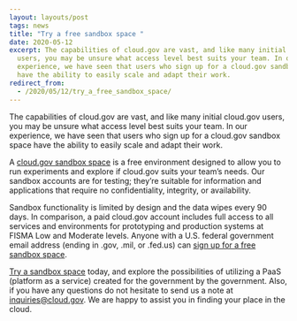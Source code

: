 ```yaml
---
layout: layouts/post
tags: news
title: "Try a free sandbox space "
date: 2020-05-12
excerpt: The capabilities of cloud.gov are vast, and like many initial cloud.gov
  users, you may be unsure what access level best suits your team. In our
  experience, we have seen that users who sign up for a cloud.gov sandbox space
  have the ability to easily scale and adapt their work.
redirect_from:
  - /2020/05/12/try_a_free_sandbox_space/
---
```


<!--StartFragment-->

The capabilities of cloud.gov are vast, and like many initial cloud.gov users, you may be unsure what access level best suits your team. In our experience, we have seen that users who sign up for a cloud.gov sandbox space have the ability to easily scale and adapt their work.

A [cloud.gov sandbox space](https://cloud.gov/docs/pricing/free-limited-sandbox/) is a free environment designed to allow you to run experiments and explore if cloud.gov suits your team’s needs. Our sandbox accounts are for testing; they’re suitable for information and applications that require no confidentiality, integrity, or availability.

Sandbox functionality is limited by design and the data wipes every 90 days. In comparison, a paid cloud.gov account includes full access to all services and environments for prototyping and production systems at FISMA Low and Moderate levels. Anyone with a U.S. federal government email address (ending in .gov, .mil, or .fed.us) can [sign up for a free sandbox space](https://account.fr.cloud.gov/signup).

[Try a sandbox space](https://cloud.gov/sign-up/) today, and explore the possibilities of utilizing a PaaS (platform as a service) created for the government by the government. Also, if you have any questions do not hesitate to send us a note at [inquiries@cloud.gov](mailto:inquiries@cloud.gov). We are happy to assist you in finding your place in the cloud.

<!--EndFragment-->
